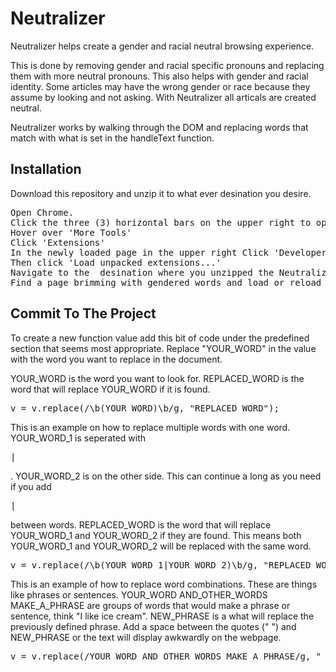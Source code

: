 # Neutralizer
Neutralizer helps create a gender and racial neutral browsing experience.

This is done by removing gender and racial specific pronouns and replacing them with more neutral pronouns. This also helps with gender and racial identity. Some articles may have the wrong gender or race because they assume by looking and not asking. With Neutralizer all articals are created neutral.

Neutralizer works by walking through the DOM and replacing words that match with what is set in the handleText function.


Installation
--------------------------

Download this repository and unzip it to what ever desination you desire.
<pre>
Open Chrome.
Click the three (3) horizontal bars on the upper right to open the settings menu.
Hover over 'More Tools'
Click 'Extensions'
In the newly loaded page in the upper right Click 'Developer mode'
Then click 'Load unpacked extensions...'
Navigate to the  desination where you unzipped the Neutralizer folder and select it.
Find a page brimming with gendered words and load or reload it to see the changes.
</pre>


Commit To The Project
--------------------------
To create a new function value add this bit of code under the predefined section that seems most appropriate. 
Replace "YOUR_WORD" in the value with the word you want to replace in the document.

YOUR_WORD is the word you want to look for.
REPLACED_WORD is the word that will replace YOUR_WORD if it is found.
<pre>
v = v.replace(/\b(YOUR_WORD)\b/g, "REPLACED_WORD");
</pre>


This is an example on how to replace multiple words with one word.
YOUR_WORD_1 is seperated with <pre>|</pre>. YOUR_WORD_2 is on the other side. This can continue a long as you need if you add <pre>|</pre> between words.
REPLACED_WORD is the word that will replace YOUR_WORD_1 and YOUR_WORD_2 if they are found. This means both YOUR_WORD_1 and YOUR_WORD_2 will be replaced with the same word.
<pre>
v = v.replace(/\b(YOUR_WORD_1|YOUR_WORD_2)\b/g, "REPLACED_WORD");
</pre>

This is an example of how to replace word combinations. These are things like phrases or sentences.
YOUR_WORD AND_OTHER_WORDS MAKE_A_PHRASE are groups of words that would make a phrase or sentence, think "I like ice cream".
NEW_PHRASE is a what will replace the previously defined phrase. 
Add a space between the quotes (" ") and NEW_PHRASE or the text will display awkwardly on the webpage.
<pre>
v = v.replace(/YOUR_WORD AND_OTHER_WORDS MAKE_A_PHRASE/g, " NEW_PHRASE ");
</pre>
